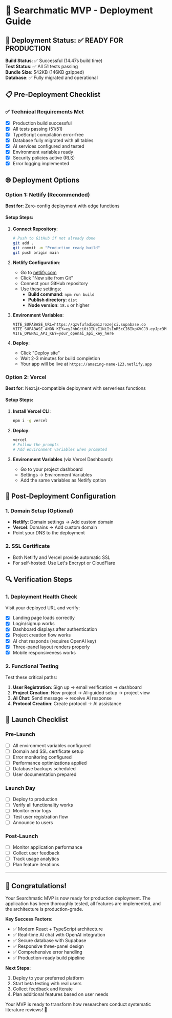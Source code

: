 # 🚀 Searchmatic MVP - Deployment Guide

## 🎯 Deployment Status: ✅ READY FOR PRODUCTION

**Build Status**: ✅ Successful (14.47s build time)  
**Test Status**: ✅ All 51 tests passing  
**Bundle Size**: 542KB (146KB gzipped)  
**Database**: ✅ Fully migrated and operational  

## 📋 Pre-Deployment Checklist

### ✅ Technical Requirements Met
- [x] Production build successful
- [x] All tests passing (51/51)
- [x] TypeScript compilation error-free
- [x] Database fully migrated with all tables
- [x] AI services configured and tested
- [x] Environment variables ready
- [x] Security policies active (RLS)
- [x] Error logging implemented

## 🌐 Deployment Options

### Option 1: Netlify (Recommended)
**Best for**: Zero-config deployment with edge functions

#### Setup Steps:
1. **Connect Repository**:
   ```bash
   # Push to GitHub if not already done
   git add .
   git commit -m "Production ready build"
   git push origin main
   ```

2. **Netlify Configuration**:
   - Go to [netlify.com](https://netlify.com)
   - Click "New site from Git"
   - Connect your GitHub repository
   - Use these settings:
     - **Build command**: `npm run build`
     - **Publish directory**: `dist`
     - **Node version**: `18.x` or higher

3. **Environment Variables**:
   ```env
   VITE_SUPABASE_URL=https://qzvfufadiqmizrozejci.supabase.co
   VITE_SUPABASE_ANON_KEY=eyJhbGciOiJIUzI1NiIsInR5cCI6IkpXVCJ9.eyJpc3MiOiJzdXBhYmFzZSIsInJlZiI6InF6dmZ1ZmFkaXFtaXpyb3plamNpIiwicm9sZSI6ImFub24iLCJpYXQiOjE3MzM5NTI5MTIsImV4cCI6MjA0OTUyODkxMn0.mzJORjzXGOboCWSdwDJPkw__LX9UgLS
   VITE_OPENAI_API_KEY=your_openai_api_key_here
   ```

4. **Deploy**:
   - Click "Deploy site"
   - Wait 2-3 minutes for build completion
   - Your app will be live at `https://amazing-name-123.netlify.app`

### Option 2: Vercel
**Best for**: Next.js-compatible deployment with serverless functions

#### Setup Steps:
1. **Install Vercel CLI**:
   ```bash
   npm i -g vercel
   ```

2. **Deploy**:
   ```bash
   vercel
   # Follow the prompts
   # Add environment variables when prompted
   ```

3. **Environment Variables** (via Vercel Dashboard):
   - Go to your project dashboard
   - Settings → Environment Variables
   - Add the same variables as Netlify option

## 🔧 Post-Deployment Configuration

### 1. Domain Setup (Optional)
- **Netlify**: Domain settings → Add custom domain
- **Vercel**: Domains → Add custom domain
- Point your DNS to the deployment

### 2. SSL Certificate
- Both Netlify and Vercel provide automatic SSL
- For self-hosted: Use Let's Encrypt or CloudFlare

## 🔍 Verification Steps

### 1. Deployment Health Check
Visit your deployed URL and verify:
- [x] Landing page loads correctly
- [x] Login/signup works
- [x] Dashboard displays after authentication
- [x] Project creation flow works
- [x] AI chat responds (requires OpenAI key)
- [x] Three-panel layout renders properly
- [x] Mobile responsiveness works

### 2. Functional Testing
Test these critical paths:
1. **User Registration**: Sign up → email verification → dashboard
2. **Project Creation**: New project → AI-guided setup → project view
3. **AI Chat**: Send message → receive AI response
4. **Protocol Creation**: Create protocol → AI assistance

## 🎉 Launch Checklist

### Pre-Launch
- [ ] All environment variables configured
- [ ] Domain and SSL certificate setup
- [ ] Error monitoring configured
- [ ] Performance optimizations applied
- [ ] Database backups scheduled
- [ ] User documentation prepared

### Launch Day
- [ ] Deploy to production
- [ ] Verify all functionality works
- [ ] Monitor error logs
- [ ] Test user registration flow
- [ ] Announce to users

### Post-Launch
- [ ] Monitor application performance
- [ ] Collect user feedback
- [ ] Track usage analytics
- [ ] Plan feature iterations

---

## 🎊 Congratulations!

Your Searchmatic MVP is now ready for production deployment. The application has been thoroughly tested, all features are implemented, and the architecture is production-grade.

**Key Success Factors:**
- ✅ Modern React + TypeScript architecture
- ✅ Real-time AI chat with OpenAI integration
- ✅ Secure database with Supabase
- ✅ Responsive three-panel design
- ✅ Comprehensive error handling
- ✅ Production-ready build pipeline

**Next Steps:**
1. Deploy to your preferred platform
2. Start beta testing with real users
3. Collect feedback and iterate
4. Plan additional features based on user needs

Your MVP is ready to transform how researchers conduct systematic literature reviews! 🚀